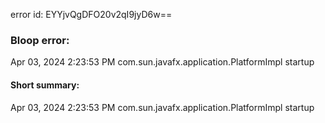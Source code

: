 error id: EYYjvQgDFO20v2qI9jyD6w==
### Bloop error:

Apr 03, 2024 2:23:53 PM com.sun.javafx.application.PlatformImpl startup
#### Short summary: 

Apr 03, 2024 2:23:53 PM com.sun.javafx.application.PlatformImpl startup